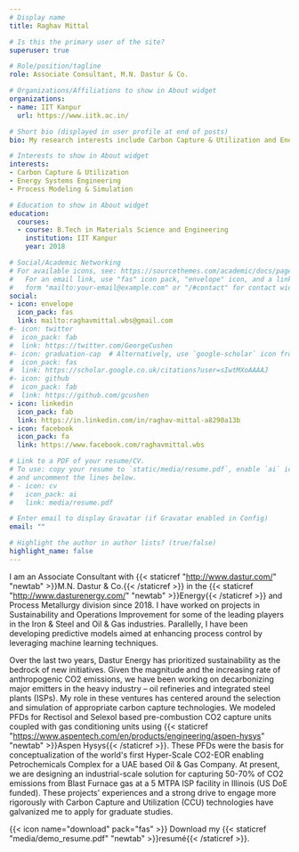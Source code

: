 ```yaml
---
# Display name
title: Raghav Mittal

# Is this the primary user of the site?
superuser: true

# Role/position/tagline
role: Associate Consultant, M.N. Dastur & Co.

# Organizations/Affiliations to show in About widget
organizations:
- name: IIT Kanpur
  url: https://www.iitk.ac.in/

# Short bio (displayed in user profile at end of posts)
bio: My research interests include Carbon Capture & Utilization and Energy Systems Engineering.

# Interests to show in About widget
interests:
- Carbon Capture & Utilization
- Energy Systems Engineering
- Process Modeling & Simulation

# Education to show in About widget
education:
  courses:
  - course: B.Tech in Materials Science and Engineering
    institution: IIT Kanpur
    year: 2018

# Social/Academic Networking
# For available icons, see: https://sourcethemes.com/academic/docs/page-builder/#icons
#   For an email link, use "fas" icon pack, "envelope" icon, and a link in the
#   form "mailto:your-email@example.com" or "/#contact" for contact widget.
social:
- icon: envelope
  icon_pack: fas
  link: mailto:raghavmittal.wbs@gmail.com
#- icon: twitter
#  icon_pack: fab
#  link: https://twitter.com/GeorgeCushen
#- icon: graduation-cap  # Alternatively, use `google-scholar` icon from `ai` icon pack
#  icon_pack: fas
#  link: https://scholar.google.co.uk/citations?user=sIwtMXoAAAAJ
#- icon: github
#  icon_pack: fab
#  link: https://github.com/gcushen
- icon: linkedin
  icon_pack: fab
  link: https://in.linkedin.com/in/raghav-mittal-a8290a13b
- icon: facebook
  icon_pack: fa
  link: https://www.facebook.com/raghavmittal.wbs

# Link to a PDF of your resume/CV.
# To use: copy your resume to `static/media/resume.pdf`, enable `ai` icons in `params.toml`,
# and uncomment the lines below.
# - icon: cv
#   icon_pack: ai
#   link: media/resume.pdf

# Enter email to display Gravatar (if Gravatar enabled in Config)
email: ""

# Highlight the author in author lists? (true/false)
highlight_name: false
---
```


I am an Associate Consultant with {{< staticref "http://www.dastur.com/" "newtab" >}}M.N. Dastur & Co.{{< /staticref >}} in the {{< staticref "http://www.dasturenergy.com/" "newtab" >}}Energy{{< /staticref >}} and Process Metallurgy division since 2018. I have worked on projects in Sustainability and Operations Improvement for some of the leading players in the Iron & Steel and Oil & Gas industries. Parallelly, I have been developing predictive models aimed at enhancing process control by leveraging machine learning techniques.

Over the last two years, Dastur Energy has prioritized sustainability as the bedrock of new initiatives. Given the magnitude and the increasing rate of anthropogenic CO2 emissions, we have been working on decarbonizing major emitters in the heavy industry – oil refineries and integrated steel plants (ISPs). My role in these ventures has centered around the selection and simulation of appropriate carbon capture technologies. We modeled PFDs for Rectisol and Selexol based pre-combustion CO2 capture units coupled with gas conditioning units using {{< staticref "https://www.aspentech.com/en/products/engineering/aspen-hysys" "newtab" >}}Aspen Hysys{{< /staticref >}}. These PFDs were the basis for conceptualization of the world's first Hyper-Scale CO2-EOR enabling Petrochemicals Complex for a UAE based Oil & Gas Company. At present, we are designing an industrial-scale solution for capturing 50-70% of CO2 emissions from Blast Furnace gas at a 5 MTPA ISP facility in Illinois (US DoE funded). These projects' experiences and a strong drive to engage more rigorously with Carbon Capture and Utilization (CCU) technologies have galvanized me to apply for graduate studies.

{{< icon name="download" pack="fas" >}} Download my {{< staticref "media/demo_resume.pdf" "newtab" >}}resumé{{< /staticref >}}.
